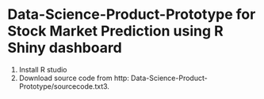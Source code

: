 # Data-Science-Product-Prototype for Stock Market Prediction using R Shiny dashboard

1.	Install R studio
2.	Download source code from http: Data-Science-Product-Prototype/sourcecode.txt3.  
